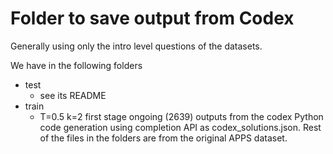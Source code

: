 # Folder to save output from Codex
Generally using only the intro level questions of the datasets.

We have in the following folders
- test
  - see its README
- train
  - T=0.5 k=2 first stage ongoing (2639)
outputs from the codex Python code generation using completion API as codex_solutions.json.
Rest of the files in the folders are from the original APPS dataset.
